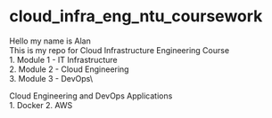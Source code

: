 # cloud_infra_eng_ntu_coursework
Hello my name is Alan\
This is my repo for Cloud Infrastructure Engineering Course\
    1.  Module 1 - IT Infrastructure\
    2.  Module 2 - Cloud Engineering\
    3.  Module 3 - DevOps\
 
 Cloud Engineering and DevOps Applications\
    1.  Docker
    2.  AWS